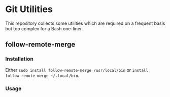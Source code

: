 # Git Utilities

This repository collects some utilities which are required on a frequent basis
but too complex for a Bash one-liner.

## follow-remote-merge
### Installation

Either `sudo install follow-remote-merge /usr/local/bin` or `install follow-remote-merge ~/.local/bin`.

### Usage
